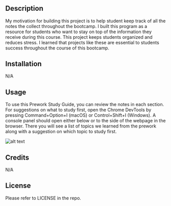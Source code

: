 # <prework-study-guide>

## Description

My motivation for building this project is to help student keep track of all the notes the collect throughout the bootcamp.
I built this program as a resource for students who want to stay on top of the information they receive during this course.
This project keeps students organized and reduces stress.
I learned that projects like these are essential to students success throughout the course of this bootcamp.


## Installation
N/A

## Usage

To use this Prework Study Guide, you can review the notes in each section. For suggestions on what to study first, open the Chrome DevTools by pressing Command+Option+I (macOS) or Control+Shift+I (Windows). A console panel should open either below or to the side of the webpage in the browser. There you will see a list of topics we learned from the prework along with a suggestion on which topic to study first.


![alt text](assets/images/screenshot.png)

## Credits

N/A

## License

Please refer to LICENSE in the repo.

